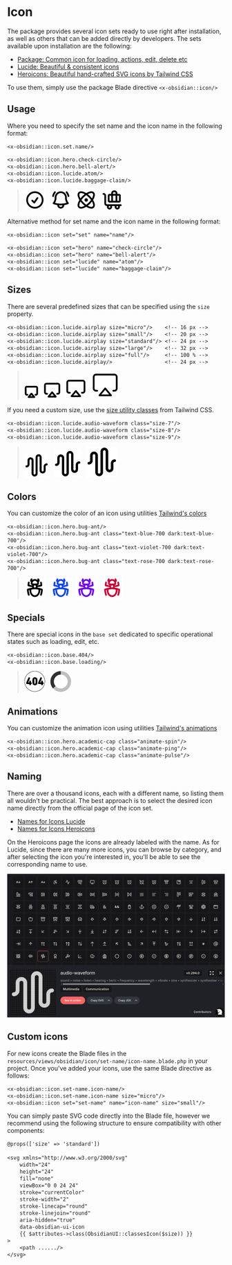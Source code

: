 # Icon

The package provides several icon sets ready to use right after installation, as well as others that can be added directly by developers. The sets available upon installation are the following:

* [Package: Common icon for loading, actions, edit, delete etc](https://github.com/emkcloud/obsidian-ui)
* [Lucide: Beautiful & consistent icons](https://lucide.dev/)
* [Heroicons: Beautiful hand-crafted SVG icons by Tailwind CSS](https://heroicons.com/)

To use them, simply use the package Blade directive `<x-obsidian::icon/>`

## Usage

Where you need to specify the set name and the icon name in the following format:

```blade
<x-obsidian::icon.set.name/>
```

```blade
<x-obsidian::icon.hero.check-circle/>
<x-obsidian::icon.hero.bell-alert/>
<x-obsidian::icon.lucide.atom/>
<x-obsidian::icon.lucide.baggage-claim/>
```

><picture>
>  <source media="(prefers-color-scheme: dark)" srcset="../images/check-circle-white.svg">
>  <img src="../images/check-circle-black.svg">
></picture>&nbsp;
><picture>
>  <source media="(prefers-color-scheme: dark)" srcset="../images/bell-alert-white.svg">
>  <img src="../images/bell-alert-black.svg">
></picture>&nbsp;
><picture>
>  <source media="(prefers-color-scheme: dark)" srcset="../images/atom-white.svg">
>  <img src="../images/atom-black.svg">
></picture>&nbsp;
><picture>
>  <source media="(prefers-color-scheme: dark)" srcset="../images/baggage-claim-white.svg">
>  <img src="../images/baggage-claim-black.svg">
></picture>

Alternative method for set name and the icon name in the following format:

```blade
<x-obsidian::icon set="set" name="name"/>
```

```blade
<x-obsidian::icon set="hero" name="check-circle"/> 
<x-obsidian::icon set="hero" name="bell-alert"/> 
<x-obsidian::icon set="lucide" name="atom"/>
<x-obsidian::icon set="lucide" name="baggage-claim"/>
```

## Sizes

There are several predefined sizes that can be specified using the `size` property.

```blade
<x-obsidian::icon.lucide.airplay size="micro"/>    <!-- 16 px -->
<x-obsidian::icon.lucide.airplay size="small"/>    <!-- 20 px -->
<x-obsidian::icon.lucide.airplay size="standard"/> <!-- 24 px -->
<x-obsidian::icon.lucide.airplay size="large"/>    <!-- 32 px -->
<x-obsidian::icon.lucide.airplay size="full"/>     <!-- 100 % -->
<x-obsidian::icon.lucide.airplay/>                 <!-- 24 px -->
```
><picture>
>  <source media="(prefers-color-scheme: dark)" srcset="../images/airplay-16-white.svg">
>  <img src="../images/airplay-16-black.svg">
></picture>&nbsp;
><picture>
>  <source media="(prefers-color-scheme: dark)" srcset="../images/airplay-20-white.svg">
>  <img src="../images/airplay-20-black.svg">
></picture>&nbsp;
><picture>
>  <source media="(prefers-color-scheme: dark)" srcset="../images/airplay-24-white.svg">
>  <img src="../images/airplay-24-black.svg">
></picture>&nbsp;
><picture>
>  <source media="(prefers-color-scheme: dark)" srcset="../images/airplay-32-white.svg">
>  <img src="../images/airplay-32-black.svg">
></picture>

If you need a custom size, use the [size utility classes](https://tailwindcss.com/docs/width) from Tailwind CSS.

```blade
<x-obsidian::icon.lucide.audio-waveform class="size-7"/>
<x-obsidian::icon.lucide.audio-waveform class="size-8"/>
<x-obsidian::icon.lucide.audio-waveform class="size-9"/>
```

><picture>
>  <source media="(prefers-color-scheme: dark)" srcset="../images/waveform-28-white.svg">
>  <img src="../images/waveform-28-black.svg">
></picture>&nbsp;
><picture>
>  <source media="(prefers-color-scheme: dark)" srcset="../images/waveform-32-white.svg">
>  <img src="../images/waveform-32-black.svg">
></picture>&nbsp;
><picture>
>  <source media="(prefers-color-scheme: dark)" srcset="../images/waveform-36-white.svg">
>  <img src="../images/waveform-36-black.svg">
></picture>

## Colors

You can customize the color of an icon using utilities [Tailwind's colors](https://tailwindcss.com/docs/color)

```blade
<x-obsidian::icon.hero.bug-ant/>
<x-obsidian::icon.hero.bug-ant class="text-blue-700 dark:text-blue-700"/>
<x-obsidian::icon.hero.bug-ant class="text-violet-700 dark:text-violet-700"/>
<x-obsidian::icon.hero.bug-ant class="text-rose-700 dark:text-rose-700"/>
```

><picture>
>  <source media="(prefers-color-scheme: dark)" srcset="../images/bug-ant-white.svg">
>  <img src="../images/bug-ant-black.svg">
></picture>&nbsp;
><picture>
>  <source media="(prefers-color-scheme: dark)" srcset="../images/bug-ant-blue.svg">
>  <img src="../images/bug-ant-blue.svg">
></picture>&nbsp;
><picture>
>  <source media="(prefers-color-scheme: dark)" srcset="../images/bug-ant-violet.svg">
>  <img src="../images/bug-ant-violet.svg">
></picture>&nbsp;
><picture>
>  <source media="(prefers-color-scheme: dark)" srcset="../images/bug-ant-rose.svg">
>  <img src="../images/bug-ant-rose.svg">
></picture>

## Specials

There are special icons in the `base set` dedicated to specific operational states such as loading, edit, etc.

```blade
<x-obsidian::icon.base.404/>
<x-obsidian::icon.base.loading/>
```

><picture>
>  <source media="(prefers-color-scheme: dark)" srcset="../images/error-404-white2.svg">
>  <img src="../images/error-404-black2.svg">
></picture>&nbsp;
><picture>
>  <source media="(prefers-color-scheme: dark)" srcset="../images/loading-white.svg">
>  <img src="../images/loading-black.svg">
></picture>&nbsp;

## Animations

You can customize the animation icon using utilities [Tailwind's animations](https://tailwindcss.com/docs/animation#adding-a-spin-animation)

```blade
<x-obsidian::icon.hero.academic-cap class="animate-spin"/>
<x-obsidian::icon.hero.academic-cap class="animate-ping"/>
<x-obsidian::icon.hero.academic-cap class="animate-pulse"/>
```

## Naming

There are over a thousand icons, each with a different name, so listing them all wouldn't be practical. The best approach is to select the desired icon name directly from the official page of the icon set.

* [Names for Icons Lucide](https://lucide.dev/icons)
* [Names for Icons Heroicons](https://heroicons.com/)

On the Heroicons page the icons are already labeled with the name. As for Lucide, since there are many more icons, you can browse by category, and after selecting the icon you're interested in, you'll be able to see the corresponding name to use.

[![Lucide](../images/lucide-search.jpg)](https://lucide.dev/icons)

## Custom icons

For new icons create the Blade files in the `resources/views/obsidian/icon/set-name/icon-name.blade.php` in your project. Once you've added your icons, use the same Blade directive as follows:

```blade
<x-obsidian::icon.set-name.icon-name/>
<x-obsidian::icon.set-name.icon-name size="micro"/>
<x-obsidian::icon set="set-name" name="icon-name" size="small"/>
```

You can simply paste SVG code directly into the Blade file, however we recommend using the following structure to ensure compatibility with other components:

```blade
@props(['size' => 'standard'])

<svg xmlns="http://www.w3.org/2000/svg"
    width="24"
    height="24"
    fill="none"
    viewBox="0 0 24 24"
    stroke="currentColor"
    stroke-width="2"
    stroke-linecap="round"
    stroke-linejoin="round"
    aria-hidden="true"
    data-obsidian-ui-icon
    {{ $attributes->class(ObsidianUI::classesIcon($size)) }}
>
    <path ....../>
</svg>
```


